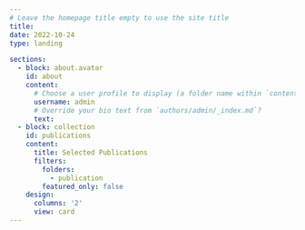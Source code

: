 ```yaml
---
# Leave the homepage title empty to use the site title
title:
date: 2022-10-24
type: landing

sections:
  - block: about.avatar
    id: about
    content:
      # Choose a user profile to display (a folder name within `content/authors/`)
      username: admin
      # Override your bio text from `authors/admin/_index.md`?
      text:         
  - block: collection
    id: publications
    content:
      title: Selected Publications
      filters:
        folders:
          - publication
        featured_only: false
    design:
      columns: '2'
      view: card
---
```

